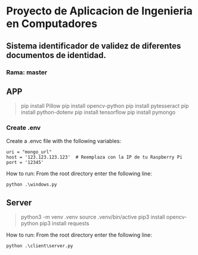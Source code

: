 # Proyecto de Aplicacion de Ingenieria en Computadores


## Sistema identificador de validez de diferentes documentos de identidad.

### Rama: master

## APP
> pip install Pillow
> pip install opencv-python
> pip install pytesseract
> pip install python-dotenv
> pip install tensorflow
> pip install pymongo

### Create .env
Create a .envc file with the following variables:
```
uri = "mongo_url"
host = '123.123.123.123'  # Reemplaza con la IP de tu Raspberry Pi
port = '12345'
```
How to run:
From the root directory enter the following line:
```
python .\windows.py
```


## Server

> python3 -m venv .venv
> source .venv/bin/active
> pip3 install opencv-python
> pip3 install requests

How to run:
From the root directory enter the following line:
```
python .\client\server.py
```